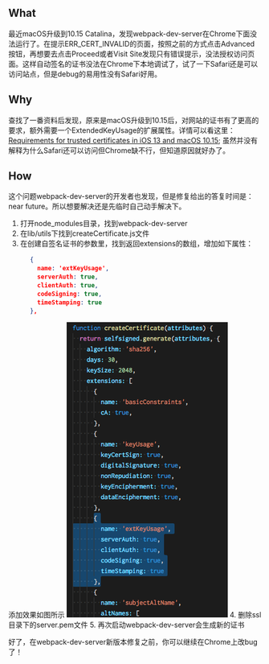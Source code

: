 ## What
最近macOS升级到10.15 Catalina，发现webpack-dev-server在Chrome下面没法运行了。在提示ERR_CERT_INVALID的页面，按照之前的方式点击Advanced按钮，再想要去点击Proceed或者Visit Site发现只有错误提示，没法授权访问页面。这样自动签名的证书没法在Chrome下本地调试了，试了一下Safari还是可以访问站点，但是debug的易用性没有Safari好用。

## Why
查找了一番资料后发现，原来是macOS升级到10.15后，对网站的证书有了更高的要求，额外需要一个ExtendedKeyUsage的扩展属性。详情可以看这里：[Requirements for trusted certificates in iOS 13 and macOS 10.15](https://support.apple.com/en-us/HT210176); 虽然并没有解释为什么Safari还可以访问但Chrome缺不行，但知道原因就好办了。

## How
这个问题webpack-dev-server的开发者也发现，但是修复给出的答复时间是：near future。所以想要解决还是先临时自己动手解决下。
1. 打开node_modules目录，找到webpack-dev-server
2. 在lib/utils下找到createCertificate.js文件
3. 在创建自签名证书的参数里，找到返回extensions的数组，增加如下属性：
``` json
      {
        name: 'extKeyUsage',
        serverAuth: true,
        clientAuth: true,
        codeSigning: true,
        timeStamping: true
      },
```
添加效果如图所示
![createCertificate](../img/webpack-dev-server-createCertificate.png)
4. 删除ssl目录下的server.pem文件
5. 再次启动webpack-dev-server会生成新的证书

好了，在webpack-dev-server新版本修复之前，你可以继续在Chrome上改bug了！